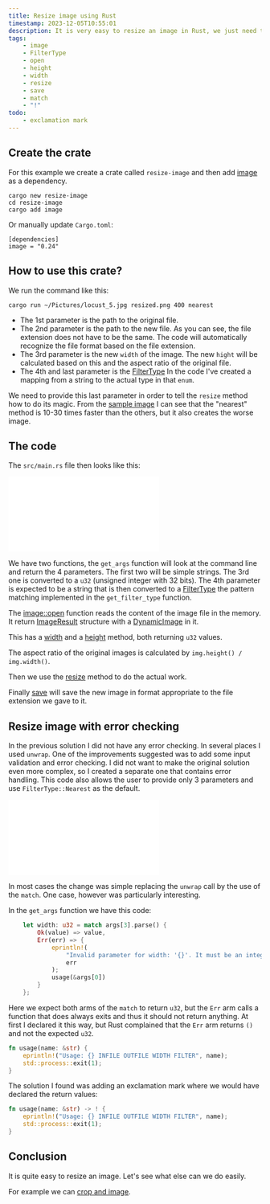 ```yaml
---
title: Resize image using Rust
timestamp: 2023-12-05T10:55:01
description: It is very easy to resize an image in Rust, we just need to decide on the sampling filter and the new size.
tags:
    - image
    - FilterType
    - open
    - height
    - width
    - resize
    - save
    - match
    - "!"
todo:
    - exclamation mark
---
```



## Create the crate

For this example we create a crate called `resize-image` and then add [image](https://crates.io/crates/image) as a dependency.

```
cargo new resize-image
cd resize-image
cargo add image
```

Or manually update `Cargo.toml`:

```
[dependencies]
image = "0.24"
```

## How to use this crate?

We run the command like this:

```
cargo run ~/Pictures/locust_5.jpg resized.png 400 nearest
```

* The 1st parameter is the path to the original file.
* The 2nd parameter is the path to the new file. As you can see, the file extension does not have to be the same. The code will automatically recognize the file format based on the file extension.
* The 3rd parameter is the new `width` of the image. The new `hight` will be calculated based on this and the aspect ratio of the original file.
* The 4th and last parameter is the [FilterType](https://docs.rs/image/latest/image/imageops/enum.FilterType.html) In the code I've created a mapping from a string to the actual type in that `enum`.

We need to provide this last parameter in order to tell the `resize` method how to do its magic. From the [sample image](https://docs.rs/image/latest/image/imageops/enum.FilterType.html)
I can see that the "nearest" method is 10-30 times faster than the others, but it also creates the worse image.

## The code

The `src/main.rs` file then looks like this:

![](examples/resize-image/src/main.rs)

We have two functions, the `get_args` function will look at the command line and return the 4 parameters. The first two will be simple strings.
The 3rd one is converted to a `u32` (unsigned integer with 32 bits). The 4th parameter is expected to be a string that is then converted
to a [FilterType](https://docs.rs/image/latest/image/imageops/enum.FilterType.html) the pattern matching implemented in the `get_filter_type` function.

The [image::open](https://docs.rs/image/latest/image/fn.open.html) function reads the content of the image file in the memory. It return
[ImageResult](https://docs.rs/image/latest/image/error/type.ImageResult.html) structure with a [DynamicImage](https://docs.rs/image/latest/image/enum.DynamicImage.html)
in it.

This has a [width](https://docs.rs/image/latest/image/enum.DynamicImage.html#method.width) and a [height](https://docs.rs/image/latest/image/enum.DynamicImage.html#method.height)
method, both returning `u32` values.


The aspect ratio of the original images is calculated by `img.height() / img.width()`.

Then we use the [resize](https://docs.rs/image/latest/image/enum.DynamicImage.html#method.resize) method to do the actual work.

Finally [save](https://docs.rs/image/latest/image/enum.DynamicImage.html#method.save) will save the new image in format appropriate to the file extension we gave to it.

## Resize image with error checking

In the previous solution I did not have any error checking. In several places I used `unwrap`. One of the improvements suggested was to add some input validation and error checking.
I did not want to make the original solution even more complex, so I created a separate one that contains error handling.
This code also allows the user to provide only 3 parameters and use `FilterType::Nearest` as the default.

![](examples/resize-image-with-error-checking/src/main.rs)

In most cases the change was simple replacing the `unwrap` call by the use of the `match`. One case, however was particularly interesting.

In the `get_args` function we have this code:

```rust
    let width: u32 = match args[3].parse() {
        Ok(value) => value,
        Err(err) => {
            eprintln!(
                "Invalid parameter for width: '{}'. It must be an integer",
                err
            );
            usage(&args[0])
        }
    };
```

Here we expect both arms of the `match` to return `u32`, but the `Err` arm calls a function that does always exits and thus it should not return anything.
At first I declared it this way, but Rust complained that the `Err` arm returns `()` and not the expected `u32`.

```rust
fn usage(name: &str) {
    eprintln!("Usage: {} INFILE OUTFILE WIDTH FILTER", name);
    std::process::exit(1);
}
```

The solution I found was adding an exclamation mark where we would have declared the return values:

```rust
fn usage(name: &str) -> ! {
    eprintln!("Usage: {} INFILE OUTFILE WIDTH FILTER", name);
    std::process::exit(1);
}
```


## Conclusion

It is quite easy to resize an image. Let's see what else can we do easily.

For example we can [crop and image](/crop-image).

